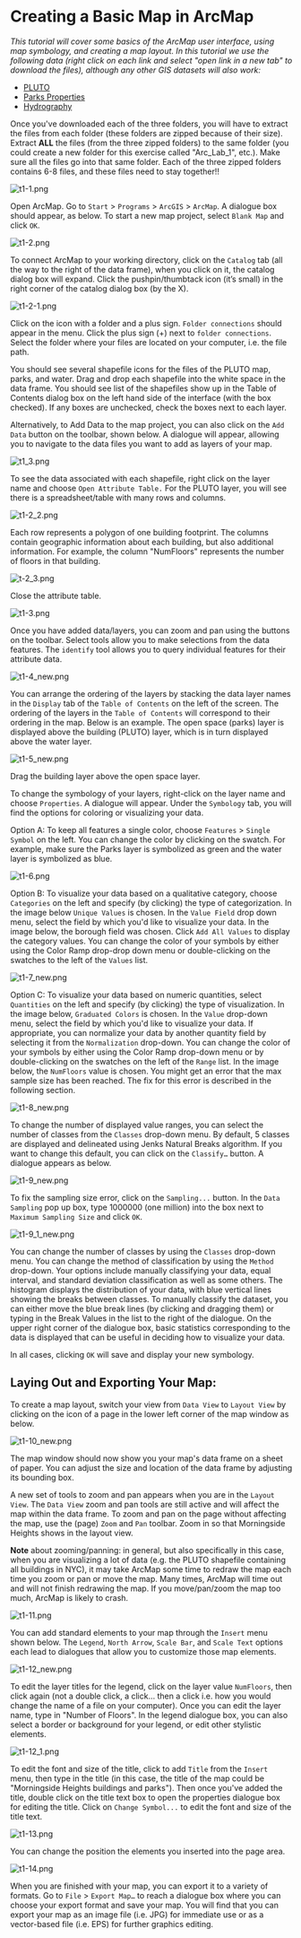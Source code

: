 # Creating a Basic Map in ArcMap

*This tutorial will cover some basics of the ArcMap user interface, using map symbology, and creating a map layout. In this tutorial we use the following data (right click on each link and select "open link in a new tab" to download the files), although any other GIS datasets will also work:*
* [PLUTO](https://www1.nyc.gov/assets/planning/download/zip/data-maps/open-data/nyc_mappluto_18v2_1_shp.zip)
* [Parks Properties](https://data.cityofnewyork.us/api/geospatial/rjaj-zgq7?method=export&format=Shapefile)
* [Hydrography](https://data.cityofnewyork.us/api/geospatial/drh3-e2fd?method=export&format=Shapefile)

Once you've downloaded each of the three folders, you will have to extract the files from each folder (these folders are zipped because of their size). Extract **ALL** the files (from the three zipped folders) to the same folder (you could create a new folder for this exercise called "Arc_Lab_1", etc.). Make sure all the files go into that same folder. Each of the three zipped folders contains 6-8 files, and these files need to stay together!! 

![t1-1.png](https://github.com/jai2125/gis_tutorials/blob/master/Images/Tutorial_01/t1_1.PNG)

Open ArcMap. Go to `Start` > `Programs` > `ArcGIS` > `ArcMap`. A dialogue box should appear, as below. To start a new map project, select `Blank Map` and click `OK`.

![t1-2.png](https://github.com/jai2125/gis_tutorials/blob/master/Images/Tutorial_01/t1_2.PNG)

To connect ArcMap to your working directory, click on the `Catalog` tab (all the way to the right of the data frame), when you click on it, the catalog dialog box will expand. Click the pushpin/thumbtack icon (it’s small) in the right corner of the catalog dialog box
(by the X).

![t1-2-1.png](https://github.com/alisaalias/gis_tutorials/blob/50374381d33d00ceb24a3403c195723b7a7666e0/Images/Tutorial_01/t1-2-1.PNG)

Click on the icon with a folder and a plus sign. `Folder connections` should appear in the menu. Click the plus sign (+) next to `folder connections`. Select the folder where your files are located on your computer, i.e. the file path.

You should see several shapefile icons for the files of the PLUTO map, parks, and water. Drag and drop each shapefile into the white space in the data frame. You should see list of the shapefiles show up in the Table of Contents dialog box on the left
hand side of the interface (with the box checked). If any boxes are unchecked, check the boxes next to each layer.

Alternatively, to Add Data to the map project, you can also click on the `Add Data` button on the toolbar, shown below. A dialogue will appear, allowing you to navigate to the data files you want to add as layers of your map.

![t1_3.png](https://github.com/alisaalias/gis_tutorials/blob/50374381d33d00ceb24a3403c195723b7a7666e0/Images/Tutorial_01/t1_3.png)

To see the data associated with each shapefile, right click on the layer name and choose `Open Attribute Table.` For the PLUTO layer, you will see there is a spreadsheet/table with many rows and columns. 

![t1-2_2.png](https://github.com/alisaalias/gis_tutorials/blob/50374381d33d00ceb24a3403c195723b7a7666e0/Images/Tutorial_01/t1-2_2.png)

Each row represents a polygon of one building footprint. The columns contain geographic information about each building, but also additional information. For example, the column "NumFloors" represents the number of floors in that building. 

![t-2_3.png](https://github.com/alisaalias/gis_tutorials/blob/50374381d33d00ceb24a3403c195723b7a7666e0/Images/Tutorial_01/t1-2_3.png)

Close the attribute table.

![t1-3.png](https://github.com/jai2125/gis_tutorials/blob/master/Images/Tutorial_01/t1_3.PNG)

Once you have added data/layers, you can zoom and pan using the buttons on the toolbar. Select tools allow you to make selections from the data features. The `identify` tool allows you to query individual features for their attribute data.

![t1-4_new.png](https://github.com/alisaalias/gis_tutorials/blob/alisaalias-patch-1/Images/Tutorial_01/t1-4_new.png)

You can arrange the ordering of the layers by stacking the data layer names in the `Display` tab of the `Table of Contents` on the left of the screen. The ordering of the layers in the `Table of Contents` will correspond to their ordering in the map. Below is an example. The open space (parks) layer is displayed above the building (PLUTO) layer, which is in turn displayed above the water layer.

![t1-5_new.png](https://github.com/alisaalias/gis_tutorials/blob/alisaalias-patch-1/Images/Tutorial_01/t1-5_new.png)

Drag the building layer above the open space layer.

To change the symbology of your layers, right-click on the layer name and choose `Properties`. A dialogue will appear. Under the `Symbology` tab, you will find the options for coloring or visualizing your data.

Option A: To keep all features a single color, choose `Features` > `Single Symbol` on the left. You can change the color by clicking on the swatch. For example, make sure the Parks layer is symbolized as green and the water layer is symbolized as blue.

![t1-6.png](https://github.com/jai2125/gis_tutorials/blob/master/Images/Tutorial_01/t1_6.PNG)

Option B: To visualize your data based on a qualitative category, choose `Categories` on the left and specify (by clicking) the type of categorization. In the image below `Unique Values` is chosen. In the `Value Field` drop down menu, select the field by which you'd like to visualize your data. In the image below, the borough field was chosen. Click `Add All Values` to display the category values. You can change the color of your symbols by either using the Color Ramp drop-drop down menu or double-clicking on the swatches to the left of the `Values` list.

![t1-7_new.png](https://github.com/alisaalias/gis_tutorials/blob/alisaalias-patch-1/Images/Tutorial_01/t1-7_new.png)

Option C: To visualize your data based on numeric quantities, select `Quantities` on the left and specify (by clicking) the type of visualization. In the image below, `Graduated Colors` is chosen. In the `Value` drop-down menu, select the field by which you'd like to visualize your data. If appropriate, you can normalize your data by another quantity field by selecting it from the `Normalization` drop-down. You can change the color of your symbols by either using the Color Ramp drop-down menu or by double-clicking on the swatches on the left of the `Range` list. In the image below, the `NumFloors` value is chosen. You might get an error that the max sample size has been reached. The fix for this error is described in the following section.

![t1-8_new.png](https://github.com/alisaalias/gis_tutorials/blob/alisaalias-patch-1/Images/Tutorial_01/t1-8_new.png)

To change the number of displayed value ranges, you can select the number of classes from the `Classes` drop-down menu. By default, 5 classes are displayed and delineated using Jenks Natural Breaks algorithm. If you want to change this default, you can click on the `Classify…` button. A dialogue appears as below.

![t1-9_new.png](https://github.com/alisaalias/gis_tutorials/blob/alisaalias-patch-1/Images/Tutorial_01/t1-9_new.png)

To fix the sampling size error, click on the `Sampling...` button. In the `Data Sampling` pop up box, type 1000000 (one million) into the box next to `Maximum Sampling Size` and click `OK`.

![t1-9_1_new.png](https://github.com/alisaalias/gis_tutorials/blob/alisaalias-patch-1/Images/Tutorial_01/t1-9_1_new.png)

You can change the number of classes by using the `Classes` drop-down menu. You can change the method of classification by using the `Method` drop-down. Your options include manually classifying your data, equal interval, and standard deviation classification as well as some others. The histogram displays the distribution of your data, with blue vertical lines showing the breaks between classes. To manually classify the dataset, you can either move the blue break lines (by clicking and dragging them) or typing in the Break Values in the list to the right of the dialogue. On the upper right corner of the dialogue box, basic statistics corresponding to the data is displayed that can be useful in deciding how to visualize your data.

In all cases, clicking `OK` will save and display your new symbology.

## Laying Out and Exporting Your Map:

To create a map layout, switch your view from `Data View` to `Layout View` by clicking on the icon of a page in the lower left corner of the map window as below.

![t1-10_new.png](https://github.com/alisaalias/gis_tutorials/blob/alisaalias-patch-1/Images/Tutorial_01/t1-10_new.png)

The map window should now show you your map's data frame on a sheet of paper. You can adjust the size and location of the data frame by adjusting its bounding box.

A new set of tools to zoom and pan appears when you are in the `Layout View`. The `Data View` zoom and pan tools are still active and will affect the map within the data frame. To zoom and pan on the page without affecting the map, use the (page) `Zoom` and `Pan` toolbar. Zoom in so that Morningside Heights shows in the layout view. 

**Note** about zooming/panning: in general, but also specifically in this case, when you are visualizing a lot of data (e.g. the PLUTO shapefile containing all buildings in NYC), it may take ArcMap some time to redraw the map each time you zoom or pan or move the map. Many times, ArcMap will time out and will not finish redrawing the map. If you move/pan/zoom the map too much, ArcMap is likely to crash.

![t1-11.png](https://github.com/jai2125/gis_tutorials/blob/master/Images/Tutorial_01/t1_11.PNG)

You can add standard elements to your map through the `Insert` menu shown below. The `Legend`, `North Arrow`, `Scale Bar`, and `Scale Text` options each lead to dialogues that allow you to customize those map elements. 

![t1-12_new.png](https://github.com/alisaalias/gis_tutorials/blob/alisaalias-patch-1/Images/Tutorial_01/t1-12_new.png)

To edit the layer titles for the legend, click on the layer value `NumFloors`, then click again (not a double click, a click... then a click i.e. how you would change the name of a file on your computer). Once you can edit the layer name, type in "Number of Floors". In the legend dialogue box, you can also select a border or background for your legend, or edit other stylistic elements.

![t1-12_1.png](https://github.com/alisaalias/gis_tutorials/blob/alisaalias-patch-1/Images/Tutorial_01/t1-12_1.png)

To edit the font and size of the title, click to add `Title` from the `Insert` menu, then type in the title (in this case, the title of the map could be "Morningside Heights buildings and parks"). Then once you've added the title, double click on the title text box to open the properties dialogue box for editing the title. Click on `Change Symbol...` to edit the font and size of the title text.

![t1-13.png](https://github.com/jai2125/gis_tutorials/blob/master/Images/Tutorial_01/t1_13.PNG)

You can change the position the elements you inserted into the page area.

![t1-14.png](https://github.com/jai2125/gis_tutorials/blob/master/Images/Tutorial_01/t1_14.PNG)

When you are finished with your map, you can export it to a variety of formats. Go to `File` > `Export Map…` to reach a dialogue box where you can choose your export format and save your map. You will find that you can export your map as an image file (i.e. JPG) for immediate use or as a vector-based file (i.e. EPS) for further graphics editing.
